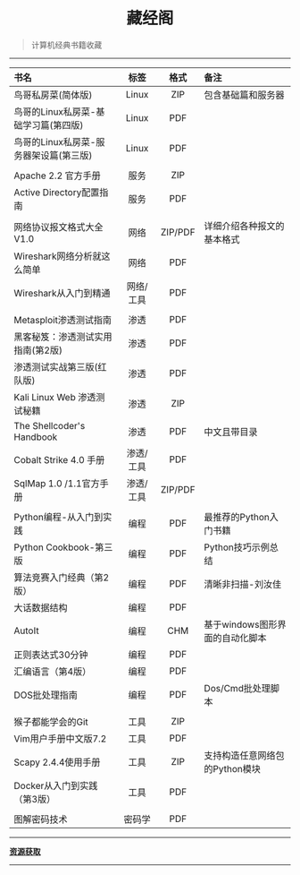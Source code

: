 <h1 align=center>藏经阁</h1>

> 计算机经典书籍收藏

---

| 书名                        | 标签    | 格式      | 备注                  |
|:------------------------- |:-----:|:-------:|:------------------- |
| 鸟哥私房菜(简体版)                | Linux | ZIP     | 包含基础篇和服务器           |
| 鸟哥的Linux私房菜-基础学习篇(第四版)    | Linux | PDF     |                     |
| 鸟哥的Linux私房菜-服务器架设篇(第三版)   | Linux | PDF     |                     |
|                           |       |         |                     |
| Apache 2.2 官方手册           | 服务    | ZIP     |                     |
| Active Directory配置指南      | 服务    | PDF     |                     |
|                           |       |         |                     |
| 网络协议报文格式大全V1.0            | 网络    | ZIP/PDF | 详细介绍各种报文的基本格式       |
| Wireshark网络分析就这么简单        | 网络    | PDF     |                     |
| Wireshark从入门到精通           | 网络/工具 | PDF     |                     |
|                           |       |         |                     |
| Metasploit渗透测试指南          | 渗透    | PDF     |                     |
| 黑客秘笈：渗透测试实用指南(第2版)        | 渗透    | PDF     |                     |
| 渗透测试实战第三版(红队版)            | 渗透    | PDF     |                     |
| Kali Linux Web 渗透测试秘籍     | 渗透    | ZIP     |                     |
| The Shellcoder's Handbook | 渗透    | PDF     | 中文且带目录              |
| Cobalt Strike 4.0 手册      | 渗透/工具 | PDF     |                     |
| SqlMap 1.0 /1.1官方手册       | 渗透/工具 | ZIP/PDF |                     |
|                           |       |         |                     |
| Python编程-从入门到实践           | 编程    | PDF     | 最推荐的Python入门书籍      |
| Python Cookbook-第三版       | 编程    | PDF     | Python技巧示例总结        |
| 算法竞赛入门经典（第2版）             | 编程    | PDF     | 清晰非扫描-刘汝佳           |
| 大话数据结构                    | 编程    | PDF     |                     |
| AutoIt                    | 编程    | CHM     | 基于windows图形界面的自动化脚本 |
| 正则表达式30分钟                 | 编程    | PDF     |                     |
| 汇编语言（第4版）                 | 编程    | PDF     |                     |
| DOS批处理指南                  | 编程    | PDF     | Dos/Cmd批处理脚本        |
|                           |       |         |                     |
| 猴子都能学会的Git                | 工具    | ZIP     |                     |
| Vim用户手册中文版7.2             | 工具    | PDF     |                     |
| Scapy 2.4.4使用手册           | 工具    | ZIP     | 支持构造任意网络包的Python模块  |
| Docker从入门到实践（第3版）         | 工具    | PDF     |                     |
|                           |       |         |                     |
| 图解密码技术                    | 密码学   | PDF     |                     |

---

**[资源获取](https://pan.baidu.com/s/1N5krrAu3cHpOaSSG5XqouQ?pwd=6666)**

---
